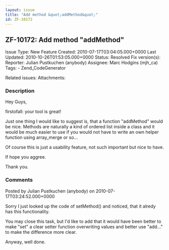 ```yaml
---
layout: issue
title: "Add method &quot;addMethod&quot;"
id: ZF-10172
---
```


ZF-10172: Add method "addMethod"
--------------------------------

 Issue Type: New Feature Created: 2010-07-17T03:04:05.000+0000 Last Updated: 2010-10-26T01:53:05.000+0000 Status: Resolved Fix version(s): 
 Reporter:  Julian Pustkuchen (anybody)  Assignee:  Marc Hodgins (mjh\_ca)  Tags: - Zend\_CodeGenerator
 
 Related issues: 
 Attachments: 
### Description

Hey Guys,

firstofall: your tool is great!

Just one thing I would like to suggest is, that a function "addMethod" would be nice. Methods are naturally a kind of ordered list inside a class and it would be much easier to use if you would not have to write an own helper function using array\_merge or so...

Of course this is just a usability feature, not such important but nice to have.

If hope you aggree.

Thank you.

 

 

### Comments

Posted by Julian Pustkuchen (anybody) on 2010-07-17T03:24:52.000+0000

Sorry I just looked up the code of setMethod() and noticed, that it alredy has this functionality.

You may close this task, but I'd like to add that it would have been better to make "set" a clear setter function overwriting values and better use "add..." to make the difference more clear.

Anyway, well done.

 

 